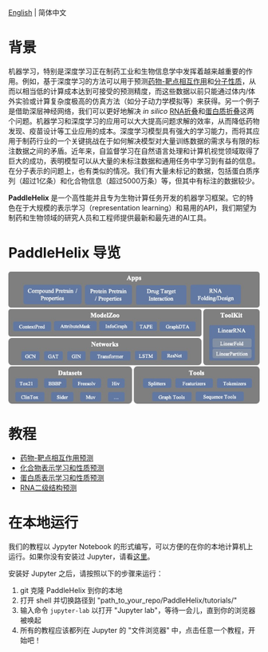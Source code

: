 [English](README.md) | 简体中文

# 背景

机器学习，特别是深度学习正在制药工业和生物信息学中发挥着越来越重要的作用。例如，基于深度学习的方法可以用于预测[药物-靶点相互作用](https://www.researchgate.net/publication/334088358_-GraphDTA_-drug-target_-binding_-affinity_使用_-graph-convolative_-networks)和[分子性质](https://pubmed.ncbi.nlm.nih.gov/30165565/)，从而以相当低的计算成本达到可接受的预测精度，而这些数据以前只能通过体内/体外实验或计算复杂度极高的仿真方法（如分子动力学模拟等）来获得。另一个例子是借助深层神经网络，我们可以更好地解决 *in silico* [RNA折叠](https://www.researchgate.net/publication/344954534_LinearFold_Linear-Time_预测_RNA_次级结构)和[蛋白质折叠](https://www.researchgate.net/publication/338619491_改进的_蛋白质结构_预测_使用来自_deep_学习的潜力)这两个问题。机器学习和深度学习的应用可以大大提高问题求解的效率，从而降低药物发现、疫苗设计等工业应用的成本。深度学习模型具有强大的学习能力，而将其应用于制药行业的一个关键挑战在于如何解决模型对大量训练数据的需求与有限的标注数据之间的矛盾。近年来，自监督学习在自然语言处理和计算机视觉领域取得了巨大的成功，表明模型可以从大量的未标注数据和通用任务中学习到有益的信息。在分子表示的问题上，也有类似的情况。我们有大量未标记的数据，包括蛋白质序列（超过1亿条）和化合物信息（超过5000万条）等，但其中有标注的数据较少。

**PaddleHelix** 是一个高性能并且专为生物计算任务开发的机器学习框架。它的特色在于大规模的表示学习（representation learning）和易用的API，我们期望为制药和生物领域的研究人员和工程师提供最新和最先进的AI工具。


# PaddleHelix 导览
<p align="center">
<img src="../.github/PaddleHelix_Structure.jpg" align="middle"
</p>

# 教程
* [药物-靶点相互作用预测](drug_target_interaction_tutorial.ipynb)
* [化合物表示学习和性质预测](compound_property_prediction_tutorial.ipynb)
* [蛋白质表示学习和性质预测](protein_pretrain_and_property_prediction_tutorial.ipynb)
* [RNA二级结构预测](linearrna_tutorial.ipynb)

# 在本地运行

我们的教程以 Jypyter Notebook 的形式编写，可以方便的在你的本地计算机上运行。如果你没有安装过 Jupyter，请看[这里](https://jupyter.org/install)。

安装好 Jupyter 之后，请按照以下的步骤来运行：

1. git 克隆 PaddleHelix 到你的本地
2. 打开 shell 并切换路径到 "path_to_your_repo/PaddleHelix/tutorials/"
3. 输入命令 `jupyter-lab` 以打开 "Jupyter lab"，等待一会儿，直到你的浏览器被唤起
4. 所有的教程应该都列在 Jupyter 的 "文件浏览器" 中，点击任意一个教程，开始吧！
